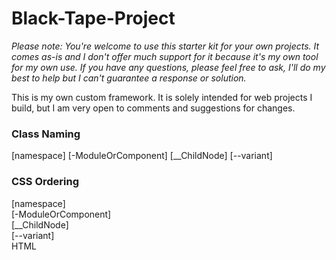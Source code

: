 # Black-Tape-Project

*Please note: You're welcome to use this starter kit for your own projects. It comes as-is and I don't offer much support for it because it's my own tool for my own use. If you have any questions, please feel free to ask, I'll do my best to help but I can't guarantee a response or solution.*

This is my own custom framework. It is solely intended for web projects I build, but I am very open to comments and suggestions for changes.

### Class Naming

[namespace] [-ModuleOrComponent] [__ChildNode] [--variant]

### CSS Ordering

[namespace]  
[-ModuleOrComponent]  
[__ChildNode]  
[--variant]  
HTML  

